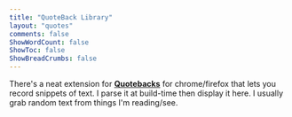 ```yaml
---
title: "QuoteBack Library"
layout: "quotes"
comments: false
ShowWordCount: false
ShowToc: false
ShowBreadCrumbs: false
---
```


There's a neat extension for **[Quotebacks](https://quotebacks.net/)** for chrome/firefox that lets you record snippets of text. I parse it at build-time then display it here. I usually grab random text from things I'm reading/see.
